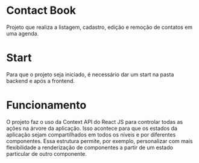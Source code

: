 # Contact Book
Projeto que realiza a listagem, cadastro, edição e remoção de contatos em uma agenda.

# Start
Para que o projeto seja iniciado, é necessário dar um start na pasta backend e após a frontend.

# Funcionamento
O projeto faz o uso da Context API do React JS para controlar todas as ações na árvore da aplicação. Isso acontece para que os estados da aplicação sejam compartilhados em todos os níveis e por diferentes componentes. Essa estrutura permite, por exemplo, personalizar com mais flexibilidade a renderização de componentes a partir de um estado particular de outro componente.
